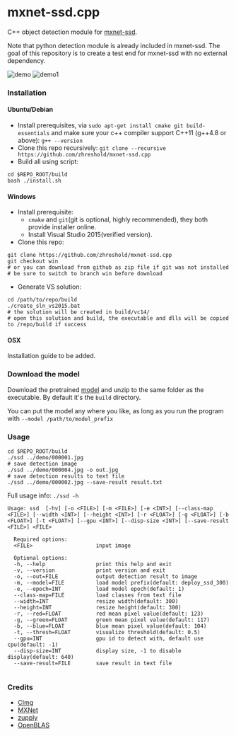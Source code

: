 # mxnet-ssd.cpp
C++ object detection module for [mxnet-ssd](https://github.com/zhreshold/mxnet-ssd).

Note that python detection module is already included in mxnet-ssd.
The goal of this repository is to create a test end for mxnet-ssd with no external
dependency.

![demo](https://cloud.githubusercontent.com/assets/3307514/19162698/900ec9ec-8bbe-11e6-9f24-505906c96371.jpg)
![demo1](https://cloud.githubusercontent.com/assets/3307514/19162697/8f14062e-8bbe-11e6-8f5f-1a4cefb6b428.jpg)

### Installation

#### Ubuntu/Debian
* Install prerequisites, via `sudo apt-get install cmake git build-essentials`
and make sure your c++ compiler support C++11 (g++4.8 or above): `g++ --version`
* Clone this repo recursively:
`git clone --recursive https://github.com/zhreshold/mxnet-ssd.cpp`
* Build all using script:
```
cd $REPO_ROOT/build
bash ./install.sh
```

#### Windows
* Install prerequisite: 
    - `cmake` and `git`(git is optional, highly recommended), they both provide installer online. 
    - Install Visual Studio 2015(verified version).
* Clone this repo:
```
git clone https://github.com/zhreshold/mxnet-ssd.cpp
git checkout win
# or you can download from github as zip file if git was not installed
# be sure to switch to branch win before download
```
* Generate VS solution:
```
cd /path/to/repo/build
./create_sln_vs2015.bat
# the solution will be created in build/vc14/
# open this solution and build, the executable and dlls will be copied to /repo/build if success
```

#### OSX
Installation guide to be added.

### Download the model
Download the pretrained [model](https://github.com/zhreshold/mxnet-ssd.cpp/releases/download/v0.1/deploy_ssd_300_voc0712.zip) and unzip to the same folder as the executable.
By default it's the `build` directory.

You can put the model any where you like, as long as you run the program with `--model /path/to/model_prefix`

### Usage
```
cd $REPO_ROOT/build
./ssd ../demo/000001.jpg
# save detection image
./ssd ../demo/000004.jpg -o out.jpg
# save detection results to text file
./ssd ../demo/000002.jpg --save-result result.txt
```
Full usage info: `./ssd -h`

```
Usage: ssd  [-hv] [-o <FILE>] [-m <FILE>] [-e <INT>] [--class-map <FILE>] [--width <INT>] [--height <INT>] [-r <FLOAT>] [-g <FLOAT>] [-b <FLOAT>] [-t <FLOAT>] [--gpu <INT>] [--disp-size <INT>] [--save-result <FILE>] <FILE>

  Required options:
  <FILE>                    input image

  Optional options:
  -h, --help                print this help and exit
  -v, --version             print version and exit
  -o, --out=FILE            output detection result to image
  -m, --model=FILE          load model prefix(default: deploy_ssd_300)
  -e, --epoch=INT           load model epoch(default: 1)
  --class-map=FILE          load classes from text file
  --width=INT               resize width(default: 300)
  --height=INT              resize height(default: 300)
  -r, --red=FLOAT           red mean pixel value(default: 123)
  -g, --green=FLOAT         green mean pixel value(default: 117)
  -b, --blue=FLOAT          blue mean pixel value(default: 104)
  -t, --thresh=FLOAT        visualize threshold(default: 0.5)
  --gpu=INT                 gpu id to detect with, default use cpu(default: -1)
  --disp-size=INT           display size, -1 to disable display(default: 640)
  --save-result=FILE        save result in text file


```

### Credits
* [CImg](https://github.com/dtschump/CImg)
* [MXNet](https://github.com/dmlc/mxnet)
* [zupply](https://github.com/zhreshold/zupply)
* [OpenBLAS](https://github.com/xianyi/OpenBLAS)
